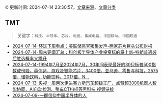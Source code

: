 :alarm_clock: 更新时间: 2024-07-14 23:30:57。[文章来源](/README.md)、[文章分类](/TAGS.md)

## TMT


> 关键字：`科技`、`半导体`、`芯片`、`电信`、`集成电路`、`中国移动`、`中国联通`



- [2024-07-14-环球下周看点：美联储高官密集发声-两家芯片巨头公布财报](https://www.cls.cn/detail/1733164) 
- [2024-07-14-周末要闻汇总：科创板半导体产业投资标的将上新-特朗普遇袭后胜选概率又跳升](https://www.cls.cn/detail/1733286) 
- [2024-07-14-1994年7月至2024年7月，30年间表现最好的30只标普500指数成份股。英伟达，游戏及智能芯片，3400倍，亚马逊，零售与科技，2575倍，怪物饮料，功能饮料，2017倍，N...](https://xueqiu.com/8056783660/297410134) 
- [2024-07-13-央视一周两次走进赛力斯汽车超级工厂，点赞超3000机器人智能协同、AI自动检测、整车CT扫描等黑科技&nbsp;视频链接](https://xueqiu.com/4004187962/297395518) 
- [2024-07-09-一群信仰中国半导体的人](https://posts.careerengine.us/p/668ca7ae8defaa58ee06d3d1) 
